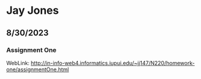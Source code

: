 # Jay Jones
## 8/30/2023
### Assignment One
WebLink: http://in-info-web4.informatics.iupui.edu/~jj147/N220/homework-one/assignmentOne.html